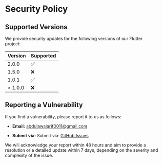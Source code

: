 # Security Policy

## Supported Versions

We provide security updates for the following versions of our Flutter project:

| Version | Supported          |
| ------- | ------------------ |
| 2.0.0   | :white_check_mark: |
| 1.5.0   | :x:                |
| 1.0.1   | :white_check_mark: |
| < 1.0.0   | :x:                |

## Reporting a Vulnerability

If you find a vulnerability, please report it to us as follows:

- **Email:** abdulawalarif0011@gmail.com

- **Submit via:** Submit via: [GitHub Issues](https://github.com/abdulawalarif/network_request_with_bloc/issues)



We will acknowledge your report within 48 hours and aim to provide a resolution or a detailed update within 7 days, depending on the severity and complexity of the issue.